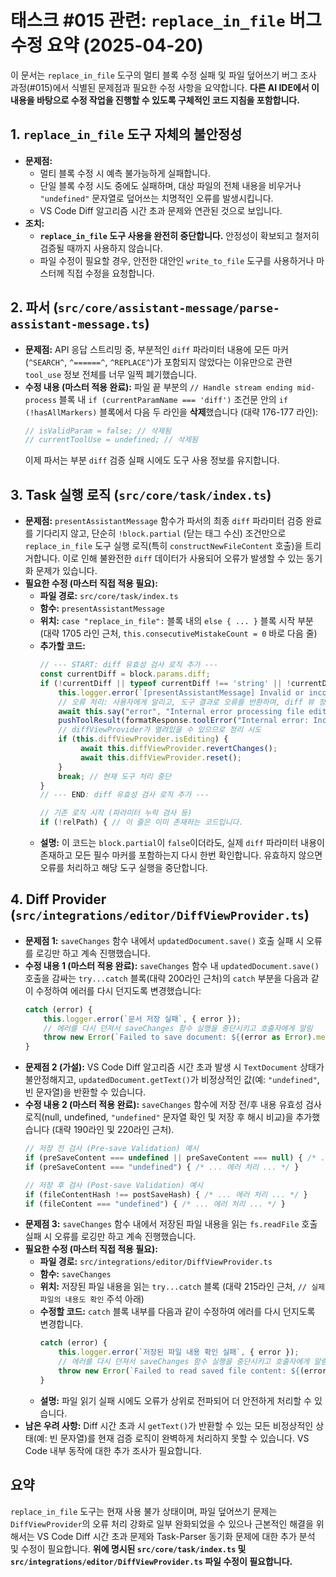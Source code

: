 # 태스크 #015 관련: `replace_in_file` 버그 수정 요약 (2025-04-20)

이 문서는 `replace_in_file` 도구의 멀티 블록 수정 실패 및 파일 덮어쓰기 버그 조사 과정(#015)에서 식별된 문제점과 필요한 수정 사항을 요약합니다. **다른 AI IDE에서 이 내용을 바탕으로 수정 작업을 진행할 수 있도록 구체적인 코드 지침을 포함합니다.**

## 1. `replace_in_file` 도구 자체의 불안정성

*   **문제점:**
    *   멀티 블록 수정 시 예측 불가능하게 실패합니다.
    *   단일 블록 수정 시도 중에도 실패하며, 대상 파일의 전체 내용을 비우거나 `"undefined"` 문자열로 덮어쓰는 치명적인 오류를 발생시킵니다.
    *   VS Code Diff 알고리즘 시간 초과 문제와 연관된 것으로 보입니다.
*   **조치:**
    *   **`replace_in_file` 도구 사용을 완전히 중단합니다.** 안정성이 확보되고 철저히 검증될 때까지 사용하지 않습니다.
    *   파일 수정이 필요할 경우, 안전한 대안인 `write_to_file` 도구를 사용하거나 마스터께 직접 수정을 요청합니다.

## 2. 파서 (`src/core/assistant-message/parse-assistant-message.ts`)

*   **문제점:** API 응답 스트리밍 중, 부분적인 `diff` 파라미터 내용에 모든 마커(`^SEARCH^`, `^======^`, `^REPLACE^`)가 포함되지 않았다는 이유만으로 관련 `tool_use` 정보 전체를 너무 일찍 폐기했습니다.
*   **수정 내용 (마스터 적용 완료):** 파일 끝 부분의 `// Handle stream ending mid-process` 블록 내 `if (currentParamName === 'diff')` 조건문 안의 `if (!hasAllMarkers)` 블록에서 다음 두 라인을 **삭제**했습니다 (대략 176-177 라인):
    ```typescript
    // isValidParam = false; // 삭제됨
    // currentToolUse = undefined; // 삭제됨
    ```
    이제 파서는 부분 `diff` 검증 실패 시에도 도구 사용 정보를 유지합니다.

## 3. Task 실행 로직 (`src/core/task/index.ts`)

*   **문제점:** `presentAssistantMessage` 함수가 파서의 최종 `diff` 파라미터 검증 완료를 기다리지 않고, 단순히 `!block.partial` (닫는 태그 수신) 조건만으로 `replace_in_file` 도구 실행 로직(특히 `constructNewFileContent` 호출)을 트리거합니다. 이로 인해 불완전한 `diff` 데이터가 사용되어 오류가 발생할 수 있는 동기화 문제가 있습니다.
*   **필요한 수정 (마스터 직접 적용 필요):**
    *   **파일 경로:** `src/core/task/index.ts`
    *   **함수:** `presentAssistantMessage`
    *   **위치:** `case "replace_in_file":` 블록 내의 `else { ... }` 블록 시작 부분 (대략 1705 라인 근처, `this.consecutiveMistakeCount = 0` 바로 다음 줄)
    *   **추가할 코드:**
        ```typescript
        // --- START: diff 유효성 검사 로직 추가 ---
        const currentDiff = block.params.diff;
        if (!currentDiff || typeof currentDiff !== 'string' || !currentDiff.includes("^SEARCH^") || !currentDiff.includes("^======^") || !currentDiff.includes("^REPLACE^")) {
            this.logger.error(`[presentAssistantMessage] Invalid or incomplete diff content for replace_in_file even though block.partial is false. Diff: ${currentDiff?.substring(0, 100)}...`);
            // 오류 처리: 사용자에게 알리고, 도구 결과로 오류를 반환하며, diff 뷰 정리
            await this.say("error", "Internal error processing file edit: Incomplete diff data received.");
            pushToolResult(formatResponse.toolError("Internal error: Incomplete or invalid diff data received for replace_in_file."));
            // diffViewProvider가 열려있을 수 있으므로 정리 시도
            if (this.diffViewProvider.isEditing) {
                 await this.diffViewProvider.revertChanges();
                 await this.diffViewProvider.reset();
            }
            break; // 현재 도구 처리 중단
        }
        // --- END: diff 유효성 검사 로직 추가 ---

        // 기존 로직 시작 (파라미터 누락 검사 등)
        if (!relPath) { // 이 줄은 이미 존재하는 코드입니다.
        ```
    *   **설명:** 이 코드는 `block.partial`이 `false`이더라도, 실제 `diff` 파라미터 내용이 존재하고 모든 필수 마커를 포함하는지 다시 한번 확인합니다. 유효하지 않으면 오류를 처리하고 해당 도구 실행을 중단합니다.

## 4. Diff Provider (`src/integrations/editor/DiffViewProvider.ts`)

*   **문제점 1:** `saveChanges` 함수 내에서 `updatedDocument.save()` 호출 실패 시 오류를 로깅만 하고 계속 진행했습니다.
*   **수정 내용 1 (마스터 적용 완료):** `saveChanges` 함수 내 `updatedDocument.save()` 호출을 감싸는 `try...catch` 블록(대략 200라인 근처)의 `catch` 부분을 다음과 같이 수정하여 에러를 다시 던지도록 변경했습니다:
    ```typescript
    catch (error) {
        this.logger.error(`문서 저장 실패`, { error });
        // 에러를 다시 던져서 saveChanges 함수 실행을 중단시키고 호출자에게 알림
        throw new Error(`Failed to save document: ${(error as Error).message}`);
    }
    ```
*   **문제점 2 (가설):** VS Code Diff 알고리즘 시간 초과 발생 시 `TextDocument` 상태가 불안정해지고, `updatedDocument.getText()`가 비정상적인 값(예: `"undefined"`, 빈 문자열)을 반환할 수 있습니다.
*   **수정 내용 2 (마스터 적용 완료):** `saveChanges` 함수에 저장 전/후 내용 유효성 검사 로직(null, undefined, `"undefined"` 문자열 확인 및 저장 후 해시 비교)을 추가했습니다 (대략 190라인 및 220라인 근처).
    ```typescript
    // 저장 전 검사 (Pre-save Validation) 예시
    if (preSaveContent === undefined || preSaveContent === null) { /* ... 에러 처리 ... */ }
    if (preSaveContent === "undefined") { /* ... 에러 처리 ... */ }

    // 저장 후 검사 (Post-save Validation) 예시
    if (fileContentHash !== postSaveHash) { /* ... 에러 처리 ... */ }
    if (fileContent === "undefined") { /* ... 에러 처리 ... */ }
    ```
*   **문제점 3:** `saveChanges` 함수 내에서 저장된 파일 내용을 읽는 `fs.readFile` 호출 실패 시 오류를 로깅만 하고 계속 진행했습니다.
*   **필요한 수정 (마스터 직접 적용 필요):**
    *   **파일 경로:** `src/integrations/editor/DiffViewProvider.ts`
    *   **함수:** `saveChanges`
    *   **위치:** 저장된 파일 내용을 읽는 `try...catch` 블록 (대략 215라인 근처, `// 실제 파일의 내용도 확인` 주석 아래)
    *   **수정할 코드:** `catch` 블록 내부를 다음과 같이 수정하여 에러를 다시 던지도록 변경합니다.
        ```typescript
        catch (error) {
            this.logger.error(`저장된 파일 내용 확인 실패`, { error });
            // 에러를 다시 던져서 saveChanges 함수 실행을 중단시키고 호출자에게 알림
            throw new Error(`Failed to read saved file content: ${(error as Error).message}`);
        }
        ```
    *   **설명:** 파일 읽기 실패 시에도 오류가 상위로 전파되어 더 안전하게 처리할 수 있습니다.
*   **남은 우려 사항:** Diff 시간 초과 시 `getText()`가 반환할 수 있는 모든 비정상적인 상태(예: 빈 문자열)를 현재 검증 로직이 완벽하게 처리하지 못할 수 있습니다. VS Code 내부 동작에 대한 추가 조사가 필요합니다.

## 요약

`replace_in_file` 도구는 현재 사용 불가 상태이며, 파일 덮어쓰기 문제는 `DiffViewProvider`의 오류 처리 강화로 일부 완화되었을 수 있으나 근본적인 해결을 위해서는 VS Code Diff 시간 초과 문제와 Task-Parser 동기화 문제에 대한 추가 분석 및 수정이 필요합니다. **위에 명시된 `src/core/task/index.ts` 및 `src/integrations/editor/DiffViewProvider.ts` 파일 수정이 필요합니다.**
